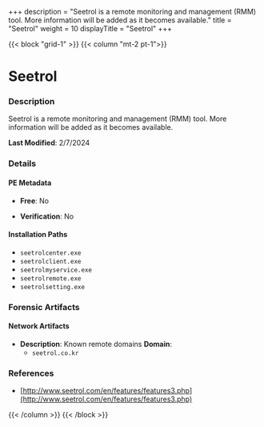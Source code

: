 +++
description = "Seetrol is a remote monitoring and management (RMM) tool. More information will be added as it becomes available."
title = "Seetrol"
weight = 10
displayTitle = "Seetrol"
+++


{{< block "grid-1" >}}
{{< column "mt-2 pt-1">}}

# Seetrol


### Description

Seetrol is a remote monitoring and management (RMM) tool. More information will be added as it becomes available.



**Last Modified**: 2/7/2024

### Details


#### PE Metadata


- **Free**: No

- **Verification**: No




#### Installation Paths
- `seetrolcenter.exe`
- `seetrolclient.exe`
- `seetrolmyservice.exe`
- `seetrolremote.exe`
- `seetrolsetting.exe`

### Forensic Artifacts




#### Network Artifacts

- **Description**: Known remote domains
  **Domain**:
    - `seetrol.co.kr`





### References
- [http://www.seetrol.com/en/features/features3.php](http://www.seetrol.com/en/features/features3.php)



{{< /column >}}
{{< /block >}}

